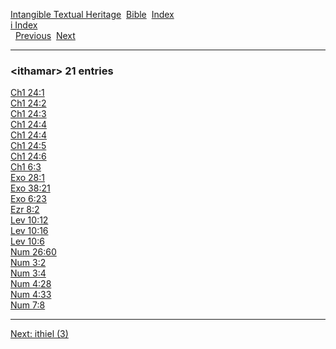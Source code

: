 [Intangible Textual Heritage](../../index)  [Bible](../index) 
[Index](index)   
[i Index](_i_)  
  [Previous](c05984)  [Next](c05986) 

------------------------------------------------------------------------

### &lt;ithamar&gt; 21 entries

[Ch1 24:1](../kjv/ch1024.htm#001)  
[Ch1 24:2](../kjv/ch1024.htm#002)  
[Ch1 24:3](../kjv/ch1024.htm#003)  
[Ch1 24:4](../kjv/ch1024.htm#004)  
[Ch1 24:4](../kjv/ch1024.htm#004)  
[Ch1 24:5](../kjv/ch1024.htm#005)  
[Ch1 24:6](../kjv/ch1024.htm#006)  
[Ch1 6:3](../kjv/ch1006.htm#003)  
[Exo 28:1](../kjv/exo028.htm#001)  
[Exo 38:21](../kjv/exo038.htm#021)  
[Exo 6:23](../kjv/exo006.htm#023)  
[Ezr 8:2](../kjv/ezr008.htm#002)  
[Lev 10:12](../kjv/lev010.htm#012)  
[Lev 10:16](../kjv/lev010.htm#016)  
[Lev 10:6](../kjv/lev010.htm#006)  
[Num 26:60](../kjv/num026.htm#060)  
[Num 3:2](../kjv/num003.htm#002)  
[Num 3:4](../kjv/num003.htm#004)  
[Num 4:28](../kjv/num004.htm#028)  
[Num 4:33](../kjv/num004.htm#033)  
[Num 7:8](../kjv/num007.htm#008)  

------------------------------------------------------------------------

[Next: ithiel (3)](c05986)
